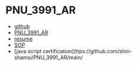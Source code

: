 # PNU_3991_AR
- [github](https://github.com/shin-shamsi/)
- [PNU_3991_AR](https://github.com/shin-shamsi/PNU_3991_AR)
- [resume](https://shin-shamsi.github.io/)
- [SOP](https://shin-shamsi.github.io/sop)
- [java script certification](ttps://github.com/shin-shamsi/PNU_3991_AR/main/
